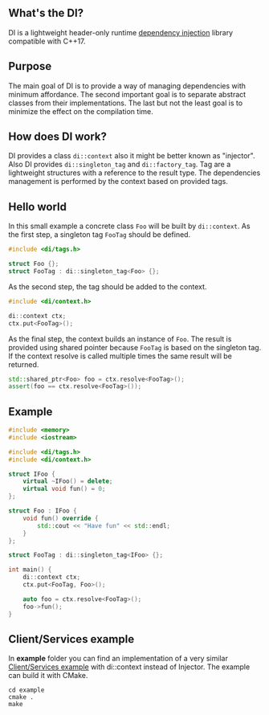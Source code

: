 ## What's the DI?
DI is a lightweight header-only runtime [dependency injection](https://en.wikipedia.org/wiki/Dependency_injection) library compatible with C++17.

## Purpose
The main goal of DI is to provide a way of managing dependencies with minimum affordance.
The second important goal is to separate abstract classes from their implementations.
The last but not the least goal is to minimize the effect on the compilation time.

## How does DI work?
DI provides a class ```di::context``` also it might be better known as "injector".
Also DI provides ```di::singleton_tag``` and ```di::factory_tag```.
Tag are a lightweight structures with a reference to the result type.
The dependencies management is performed by the context based on provided tags.

## Hello world
In this small example a concrete class ```Foo``` will be built by ```di::context```.
As the first step, a singleton tag ```FooTag``` should be defined.
```cpp
#include <di/tags.h>

struct Foo {};
struct FooTag : di::singleton_tag<Foo> {};
```
As the second step, the tag should be added to the context.
```cpp
#include <di/context.h>

di::context ctx;
ctx.put<FooTag>();
```
As the final step, the context builds an instance of ```Foo```.
The result is provided using shared pointer because ```FooTag``` is based on the singleton tag.
If the context resolve is called multiple times the same result will be returned.
```cpp
std::shared_ptr<Foo> foo = ctx.resolve<FooTag>();
assert(foo == ctx.resolve<FooTag>());
```
[//]: # (The context contains information about interfaces, implementations and tags.
A tag is like a key for ```di::context```.
It tells ```di::context``` what class and how it should the reference type build.
Tags
DI works with C++17)

## Example
```cpp
#include <memory>
#include <iostream>

#include <di/tags.h>
#include <di/context.h>

struct IFoo {
    virtual ~IFoo() = delete;
    virtual void fun() = 0;
};

struct Foo : IFoo {
    void fun() override {
        std::cout << "Have fun" << std::endl;
    }
};

struct FooTag : di::singleton_tag<IFoo> {};

int main() {
    di::context ctx;
    ctx.put<FooTag, Foo>();

    auto foo = ctx.resolve<FooTag>();
    foo->fun();
}
```

## Client/Services example
In **example** folder you can find an implementation of a very similar [Client/Services  example](https://en.wikipedia.org/wiki/Dependency_injection#Roles) with di::context instead of Injector. The example can build it with CMake.
```
cd example
cmake .
make
```
[//]: # (## Compatible compilers
    DI supports gcc, clang, msvc. Versions are needed.)
